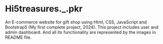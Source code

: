 # Hi5treasures._.pkr
An E-commerce website for gift shop using Html, CSS, JavaScript and Bootstrap5 (My first complete project, 2024). This project includes user and admin dashboard. And all its functionality are represented by the images in README file.
